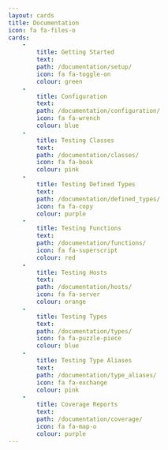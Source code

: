 ```yaml
---
layout: cards
title: Documentation
icon: fa fa-files-o
cards:
    -
        title: Getting Started
        text:
        path: /documentation/setup/
        icon: fa fa-toggle-on
        colour: green
    -
        title: Configuration
        text:
        path: /documentation/configuration/
        icon: fa fa-wrench
        colour: blue
    -
        title: Testing Classes
        text:
        path: /documentation/classes/
        icon: fa fa-book
        colour: pink
    -
        title: Testing Defined Types
        text:
        path: /documentation/defined_types/
        icon: fa fa-copy
        colour: purple
    -
        title: Testing Functions
        text:
        path: /documentation/functions/
        icon: fa fa-superscript
        colour: red
    -
        title: Testing Hosts
        text:
        path: /documentation/hosts/
        icon: fa fa-server
        colour: orange
    -
        title: Testing Types
        text:
        path: /documentation/types/
        icon: fa fa-puzzle-piece
        colour: blue
    -
        title: Testing Type Aliases
        text:
        path: /documentation/type_aliases/
        icon: fa fa-exchange
        colour: pink
    -
        title: Coverage Reports
        text:
        path: /documentation/coverage/
        icon: fa fa-map-o
        colour: purple
---
```

